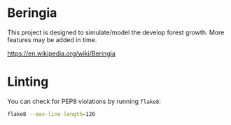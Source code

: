 # Beringia

This project is designed to simulate/model the develop forest growth. More features may be added in time.

https://en.wikipedia.org/wiki/Beringia

# Linting

You can check for PEP8 violations by running `flake8`:

```bash
flake8 --max-line-length=120
```



